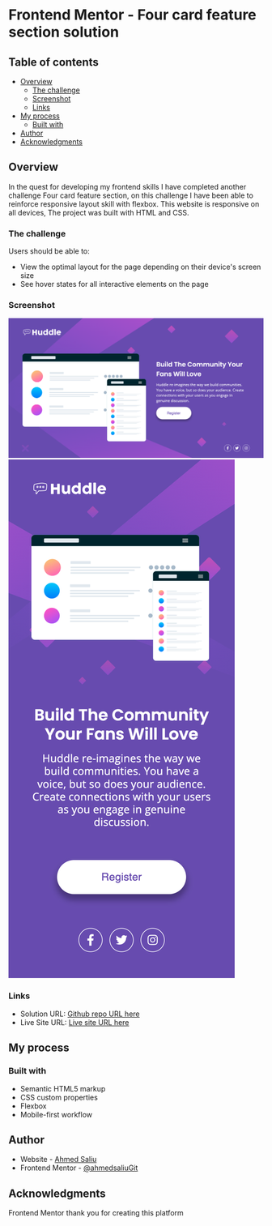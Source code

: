 # Frontend Mentor - Four card feature section solution

## Table of contents

- [Overview](#overview)
  - [The challenge](#the-challenge)
  - [Screenshot](#screenshot)
  - [Links](#links)
- [My process](#my-process)
  - [Built with](#built-with)
- [Author](#author)
- [Acknowledgments](#acknowledgments)

## Overview

In the quest for developing my frontend skills I have completed another challenge Four card feature section, on this challenge I have been able to reinforce responsive layout skill with flexbox. This website is responsive on all devices, The project was built with HTML and CSS.

### The challenge

Users should be able to:

- View the optimal layout for the page depending on their device's screen size
- See hover states for all interactive elements on the page

### Screenshot

![Web](images/127.0.0.1_5500_index.html.png)
![Mobile](images/127.0.0.1_5500_.png)

### Links

- Solution URL: [Github repo URL here](https://github.com/ahmedsaliuGit/huddle-landing-page)
- Live Site URL: [Live site URL here](https://ahmedsaliugit.github.io/huddle-landing-page/)

## My process

### Built with

- Semantic HTML5 markup
- CSS custom properties
- Flexbox
- Mobile-first workflow

## Author

- Website - [Ahmed Saliu](https://www.frontendmentor.io/profile/ahmedsaliuGit)
- Frontend Mentor - [@ahmedsaliuGit](https://www.frontendmentor.io/profile/ahmedsaliuGit)

## Acknowledgments

Frontend Mentor thank you for creating this platform
